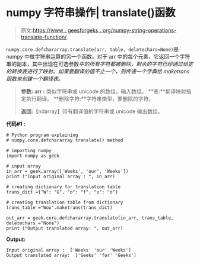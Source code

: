 # numpy 字符串操作| translate()函数

> 原文:[https://www . geesforgeks . org/numpy-string-operations-translate-function/](https://www.geeksforgeeks.org/numpy-string-operations-translate-function/)

`numpy.core.defchararray.translate(arr, table, deletechars=None)`是 numpy 中做字符串运算的另一个函数。对于 arr 中的每个元素，它返回一个字符串的副本，其中出现在可选参数*中的所有字符都被删除，剩余的字符已经通过给定的转换表进行了映射。如果要翻译的值不止一个，则传递一个字典给 maketrans 函数来创建一个翻译表。*

> **参数:**
> **arr :** 类似字符串或 unicode 的数组。输入数组。
> **表:**翻译映射指定执行翻译。
> **删除字符:**字符串类型，要删除的字符。
> 
> **返回:**【ndarray】带有翻译值的字符串或 unicode 输出数组。

**代码#1 :**

```
# Python program explaining
# numpy.core.defchararray.translate() method 

# importing numpy 
import numpy as geek

# input array 
in_arr = geek.array(['Weeks', 'our', 'Weeks'])
print ("Input original array : ", in_arr) 

# creating dictionary for translation table 
trans_dict ={"W": "G", "o": "f", "u": "o"} 

# creating translation table from dictionary 
trans_table ="Wou".maketrans(trans_dict) 

out_arr = geek.core.defchararray.translate(in_arr, trans_table, deletechars ="None")
print ("Output translated array: ", out_arr) 
```

**Output:**

```
Input original array :  ['Weeks' 'our' 'Weeks']
Output translated array:  ['Geeks' 'for' 'Geeks']

```